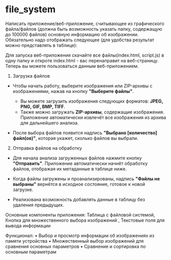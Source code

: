 # file_system 
 Написать приложение/веб-приложение, считывающее из графического файла/файлов (должна быть возможность указать папку, содержащую до 100000 файлов) основную информацию об изображении. Обязательно надо отображать следующее (для удобства результат можно представлять в таблице):
 
 Для запуска веб-приложения скачайте все файлы(index.html, script.js) в одну папку и откроте index.html - вас перенаправит на веб-страницу. Теперь вы можете пользоваться данным веб-приложением.

 1. Загрузка файлов

- Чтобы начать работу, выберите изображения или ZIP-архивы с изображениями, нажав на кнопку **"Выберите файлы"**.
  - Вы можете загрузить изображения следующих форматов: **JPEG, PNG, GIF, BMP, TIFF**.
  - Также можно загружать **ZIP-архивы**, содержащие изображения. Приложение автоматически извлечёт все изображения из архива для дальнейшего анализа.
  
- После выбора файлов появится надпись **"Выбрано [количество] файл(ов)"**, которая укажет, сколько файлов вы выбрали.
2. Отправка файлов на обработку

- Для начала анализа загруженных файлов нажмите кнопку **"Отправить"**. Приложение автоматически начнёт обработку файлов, отображая их метаданные в таблице ниже.
  
- Когда файлы загружены и проанализированы, надпись **"Файлы не выбраны"** вернётся в исходное состояние, готовое к новой загрузке.

- Реализована возможность добавлять данные в таблицу без удаления предыдущих.

Основные компоненты приложения: Таблица с файловой системой, Кнопка для множественного выбора изображений , Текстовые поля для вывода информации

Функционал: • Выбор и просмотр информации об изображениях из памяти устройства • Множественный выбор изображений для сравнения основных параметров • Сравнение и сортировка по основным параметрам
